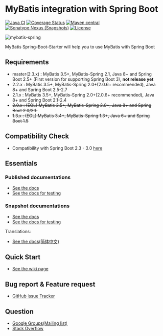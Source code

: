 # MyBatis integration with Spring Boot

[![Java CI](https://github.com/mybatis/spring-boot-starter/actions/workflows/ci.yaml/badge.svg)](https://github.com/mybatis/spring-boot-starter/actions/workflows/ci.yaml)
[![Coverage Status](https://coveralls.io/repos/github/mybatis/spring-boot-starter/badge.svg?branch=master)](https://coveralls.io/github/mybatis/spring-boot-starter?branch=master)
[![Maven central](https://maven-badges.herokuapp.com/maven-central/org.mybatis.spring.boot/mybatis-spring-boot/badge.svg)](https://maven-badges.herokuapp.com/maven-central/org.mybatis.spring.boot/mybatis-spring-boot)
[![Sonatype Nexus (Snapshots)](https://img.shields.io/nexus/s/https/oss.sonatype.org/org.mybatis.spring.boot/mybatis-spring-boot.svg)](https://oss.sonatype.org/content/repositories/snapshots/org/mybatis/spring/boot/mybatis-spring-boot/)
[![License](http://img.shields.io/:license-apache-brightgreen.svg)](http://www.apache.org/licenses/LICENSE-2.0.html)

![mybatis-spring](http://mybatis.github.io/images/mybatis-logo.png)

MyBatis Spring-Boot-Starter will help you to use MyBatis with Spring Boot

## Requirements

* master(2.3.x) : MyBatis 3.5+, MyBatis-Spring 2.1, Java 8+ and Spring Boot 2.5+ (First version for supporting Spring Boot 3), **not release yet**
* 2.2.x : MyBatis 3.5+, MyBatis-Spring 2.0+(2.0.6+ recommended), Java 8+ and Spring Boot 2.5-2.7
* 2.1.x : MyBatis 3.5+, MyBatis-Spring 2.0+(2.0.6+ recommended), Java 8+ and Spring Boot 2.1-2.4
* ~~2.0.x : (EOL) MyBatis 3.5+, MyBatis-Spring 2.0+, Java 8+ and Spring Boot 2.0/2.1.~~
* ~~1.3.x : (EOL) MyBatis 3.4+, MyBatis-Spring 1.3+, Java 6+ and Spring Boot 1.5~~

## Compatibility Check

* Compatibility with Spring Boot 2.3 - 3.0 [here](https://github.com/kazuki43zoo/mybatis-spring-boot-dev-compatibility-checker)

## Essentials

### Published documentations

* [See the docs](http://www.mybatis.org/spring-boot-starter/mybatis-spring-boot-autoconfigure)
* [See the docs for testing](http://www.mybatis.org/spring-boot-starter/mybatis-spring-boot-test-autoconfigure)

### Snapshot documentations

* [See the docs](https://github.com/mybatis/spring-boot-starter/blob/master/mybatis-spring-boot-autoconfigure/src/site/markdown/index.md)
* [See the docs for testing](https://github.com/mybatis/spring-boot-starter/blob/master/mybatis-spring-boot-test-autoconfigure/src/site/markdown/index.md)

Translations:

* [See the docs(简体中文)](https://github.com/mybatis/spring-boot-starter/blob/master/mybatis-spring-boot-autoconfigure/src/site/zh/markdown/index.md)


## Quick Start

* [See the wiki page](https://github.com/mybatis/spring-boot-starter/wiki/Quick-Start)

## Bug report & Feature request

* [GitHub Issue Tracker](https://github.com/mybatis/spring-boot-starter/issues)

## Question

* [Google Groups(Mailing list)](https://groups.google.com/forum/#!forum/mybatis-user)
* [Stack Overflow](https://stackoverflow.com/questions/tagged/mybatis)
